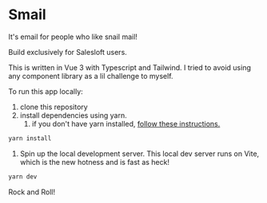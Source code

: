 # Smail

It's email for people who like snail mail!

Build exclusively for Salesloft users.

This is written in Vue 3 with Typescript and Tailwind. I tried to avoid using any component library as a lil challenge to myself.

To run this app locally:

1. clone this repository
2. install dependencies using yarn.
   1. if you don't have yarn installed, [follow these instructions.](https://classic.yarnpkg.com/lang/en/docs/install/)

```bash
yarn install
```

1. Spin up the local development server. This local dev server runs on Vite, which is the new hotness and is fast as heck!

```bash
yarn dev
```

Rock and Roll!
